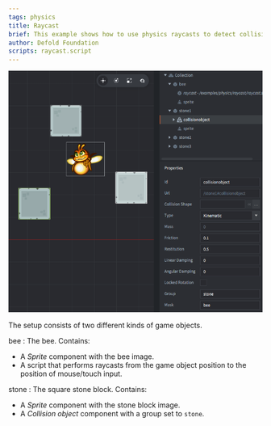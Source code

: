 ```yaml
---
tags: physics
title: Raycast
brief: This example shows how to use physics raycasts to detect collisions along a straight line from a start point to an end point.
author: Defold Foundation
scripts: raycast.script
---
```


![raycast](raycast.png)

The setup consists of two different kinds of game objects.

bee
: The bee. Contains:
  - A *Sprite* component with the bee image.
  - A script that performs raycasts from the game object position to the position of mouse/touch input.

stone
: The square stone block. Contains:
  - A *Sprite* component with the stone block image.
  - A *Collision object* component with a group set to `stone`.
